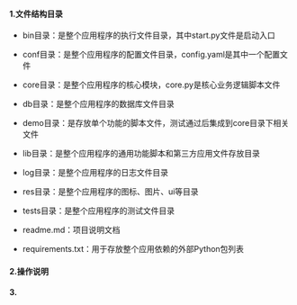 #### 1.文件结构目录
* bin目录：是整个应用程序的执行文件目录，其中start.py文件是启动入口

* conf目录：是整个应用程序的配置文件目录，config.yaml是其中一个配置文件

* core目录：是整个应用程序的核心模块，core.py是核心业务逻辑脚本文件

* db目录：是整个应用程序的数据库文件目录

* demo目录：是存放单个功能的脚本文件，测试通过后集成到core目录下相关文件

* lib目录：是整个应用程序的通用功能脚本和第三方应用文件存放目录

* log目录：是整个应用程序的日志文件目录

* res目录：是整个应用程序的图标、图片、ui等目录

* tests目录：是整个应用程序的测试文件目录

* readme.md：项目说明文档

* requirements.txt：用于存放整个应用依赖的外部Python包列表

#### 2.操作说明

#### 3.